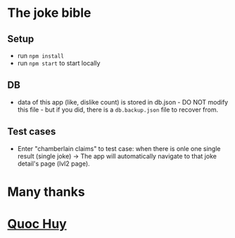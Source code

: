 # The joke bible

## Setup
- run `npm install`
- run `npm start` to start locally
## DB
- data of this app (like, dislike count) is stored in db.json - DO NOT modify this file - but if you did, there is a `db.backup.json` file to recover from.
## Test cases
- Enter "chamberlain claims" to test case: when there is onle one single result (single joke) -> The app will automatically navigate to that joke detail's page (lvl2 page). 


# Many thanks
# [Quoc Huy](https://github.com/tranqhuy46)